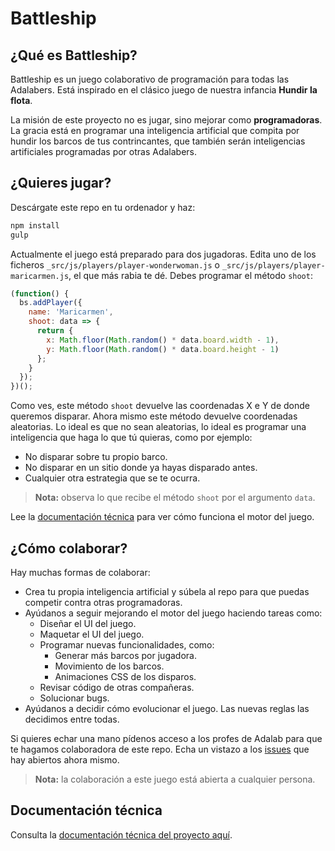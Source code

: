 # Battleship

## ¿Qué es Battleship?

Battleship es un juego colaborativo de programación para todas las Adalabers. Está inspirado en el clásico juego de nuestra infancia **Hundir la flota**.

La misión de este proyecto no es jugar, sino mejorar como **programadoras**. La gracia está en programar una inteligencia artificial que compita por hundir los barcos de tus contrincantes, que también serán inteligencias artificiales programadas por otras Adalabers.

## ¿Quieres jugar?

Descárgate este repo en tu ordenador y haz:

```bash
npm install
gulp
```

Actualmente el juego está preparado para dos jugadoras. Edita uno de los ficheros `_src/js/players/player-wonderwoman.js` o `_src/js/players/player-maricarmen.js`, el que más rabia te dé. Debes programar el método `shoot`:

```javascript
(function() {
  bs.addPlayer({
    name: 'Maricarmen',
    shoot: data => {
      return {
        x: Math.floor(Math.random() * data.board.width - 1),
        y: Math.floor(Math.random() * data.board.height - 1)
      };
    }
  });
})();
```

Como ves, este método `shoot` devuelve las coordenadas X e Y de donde queremos disparar. Ahora mismo este método devuelve coordenadas aleatorias. Lo ideal es que no sean aleatorias, lo ideal es programar una inteligencia que haga lo que tú quieras, como por ejemplo:

- No disparar sobre tu propio barco.
- No disparar en un sitio donde ya hayas disparado antes.
- Cualquier otra estrategia que se te ocurra.

> **Nota:** observa lo que recibe el método `shoot` por el argumento `data`.

Lee la [documentación técnica](https://beta.adalab.es/battleship/) para ver cómo funciona el motor del juego.

## ¿Cómo colaborar?

Hay muchas formas de colaborar:

- Crea tu propia inteligencia artificial y súbela al repo para que puedas competir contra otras programadoras.
- Ayúdanos a seguir mejorando el motor del juego haciendo tareas como:
  - Diseñar el UI del juego.
  - Maquetar el UI del juego.
  - Programar nuevas funcionalidades, como:
    - Generar más barcos por jugadora.
    - Movimiento de los barcos.
    - Animaciones CSS de los disparos.
  - Revisar código de otras compañeras.
  - Solucionar bugs.
- Ayúdanos a decidir cómo evolucionar el juego. Las nuevas reglas las decidimos entre todas.

Si quieres echar una mano pídenos acceso a los profes de Adalab para que te hagamos colaboradora de este repo. Echa un vistazo a los [issues](https://github.com/Adalab/battleship/issues) que hay abiertos ahora mismo.

> **Nota:** la colaboración a este juego está abierta a cualquier persona.

## Documentación técnica

Consulta la [documentación técnica del proyecto aquí](https://beta.adalab.es/battleship/).
